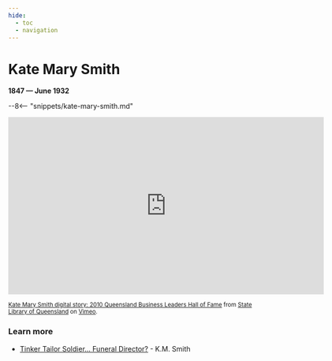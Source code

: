 ```yaml
---
hide:
  - toc
  - navigation 
---
```


# Kate Mary Smith

**1847 — June 1932**

--8<-- "snippets/kate-mary-smith.md"

<iframe src="https://player.vimeo.com/video/14816311?h=cdf62c2065&title=0&byline=0&portrait=0" width="640" height="360" frameborder="0" allow="autoplay; fullscreen; picture-in-picture" allowfullscreen></iframe>

<small><a href="https://vimeo.com/14816311">Kate Mary Smith digital story: 2010 Queensland Business Leaders Hall of Fame</a> from <a href="https://vimeo.com/statelibraryqld">State Library of Queensland</a> on <a href="https://vimeo.com">Vimeo</a>.</small>

### Learn more 

- [Tinker Tailor Soldier… Funeral Director?](https://kmsmith.com.au/our-services/our-family-history/tinker-tailor-soldier-funeral-director/) - K.M. Smith
